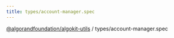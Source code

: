 ```yaml
---
title: types/account-manager.spec
---
```

[@algorandfoundation/algokit-utils](/reference/algokit-utils-ts/api/readme/) / types/account-manager.spec